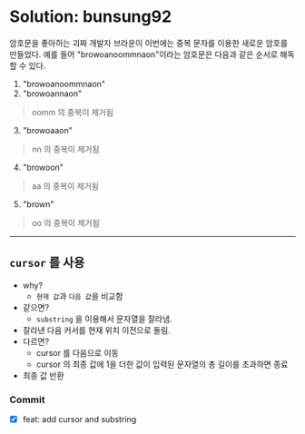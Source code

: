 # Solution: bunsung92

암호문을 좋아하는 괴짜 개발자 브라운이 이번에는 중복 문자를 이용한 새로운 암호를 만들었다. 예를 들어 "browoanoommnaon"이라는 암호문은 다음과 같은 순서로 해독할 수 있다.

1. "browoanoommnaon"
2. "browoannaon"
> oomm 의 중복이 제거됨
3. "browoaaon"
> nn 의 중복이 제거됨
4. "browoon"
> aa 의 중복이 제거됨
5. "brown"
> oo 의 중복이 제거됨

***
## `cursor` 를 사용
- why?
  - `현재 값`과 `다음 값`을 비교함
- 같으면?
  - `substring` 을 이용해서 문자열을 잘라냄.
- 잘라낸 다음 커서를 현재 위치 이전으로 돌림.
- 다르면?
  - cursor 를 다음으로 이동
  - cursor 의 최종 값에 1을 더한 값이 입력된 문자열의 총 길이를 초과하면 종료
- 최종 값 반환

### Commit
- [x] feat: add cursor and substring